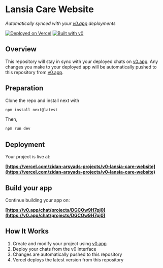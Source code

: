 # Lansia Care Website

*Automatically synced with your [v0.app](https://v0.app) deployments*

[![Deployed on Vercel](https://img.shields.io/badge/Deployed%20on-Vercel-black?style=for-the-badge&logo=vercel)](https://vercel.com/zidan-arsyads-projects/v0-lansia-care-website)
[![Built with v0](https://img.shields.io/badge/Built%20with-v0.app-black?style=for-the-badge)](https://v0.app/chat/projects/DGCOw9H7pj0)

## Overview

This repository will stay in sync with your deployed chats on [v0.app](https://v0.app).
Any changes you make to your deployed app will be automatically pushed to this repository from [v0.app](https://v0.app).

## Preparation

Clone the repo and install next with
```bash
npm install next@latest
```

Then,
```bash
npm run dev
```

## Deployment

Your project is live at:

**[https://vercel.com/zidan-arsyads-projects/v0-lansia-care-website](https://vercel.com/zidan-arsyads-projects/v0-lansia-care-website)**

## Build your app

Continue building your app on:

**[https://v0.app/chat/projects/DGCOw9H7pj0](https://v0.app/chat/projects/DGCOw9H7pj0)**

## How It Works

1. Create and modify your project using [v0.app](https://v0.app)
2. Deploy your chats from the v0 interface
3. Changes are automatically pushed to this repository
4. Vercel deploys the latest version from this repository
